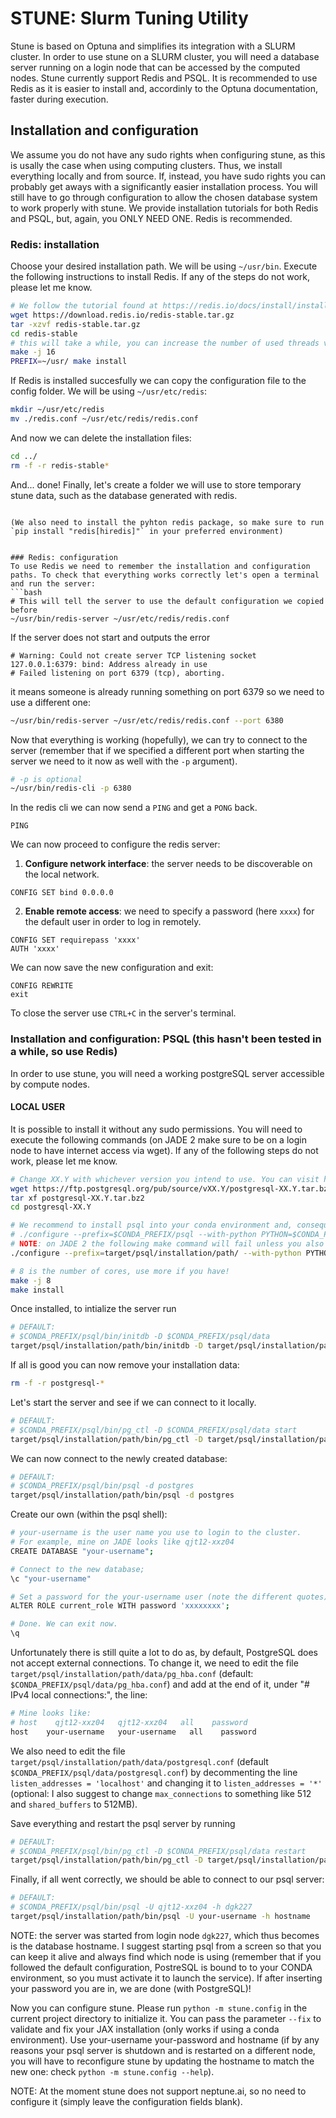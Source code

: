 # STUNE: Slurm Tuning Utility
Stune is based on Optuna and simplifies its integration with a SLURM cluster.
In order to use stune on a SLURM cluster, you will need a database server running on a login node that can be accessed by the computed nodes. Stune currently support Redis and PSQL. It is recommended to use Redis as it is easier to install and, accordinly to the Optuna documentation, faster during execution.

## Installation and configuration
We assume you do not have any sudo rights when configuring stune, as this is usally the case when using computing clusters. Thus, we install everything locally and from source. If, instead, you have sudo rights you can probably get aways with a significantly easier installation process. You will still have to go through configuration to allow the chosen database system to work properly with stune. We provide installation tutorials for both Redis and PSQL, but, again, you ONLY NEED ONE. Redis is recommended.

### Redis: installation
Choose your desired installation path. We will be using `~/usr/bin`. Execute the following instructions to install Redis. If any of the steps do not work, please let me know.

```bash
# We follow the tutorial found at https://redis.io/docs/install/install-redis/install-redis-from-source/
wget https://download.redis.io/redis-stable.tar.gz
tar -xzvf redis-stable.tar.gz
cd redis-stable
# this will take a while, you can increase the number of used threads via the flag -j
make -j 16
PREFIX=~/usr/ make install
```
If Redis is installed succesfully we can copy the configuration file to the config folder. We will be using `~/usr/etc/redis`:
```bash
mkdir ~/usr/etc/redis
mv ./redis.conf ~/usr/etc/redis/redis.conf
```
And now we can delete the installation files:
```bash
cd ../
rm -f -r redis-stable*
```
And... done!
Finally, let's create a folder we will use to store temporary stune data, such as the database generated with redis.
```

(We also need to install the pyhton redis package, so make sure to run `pip install "redis[hiredis]"` in your preferred environment)


### Redis: configuration
To use Redis we need to remember the installation and configuration paths. To check that everything works correctly let's open a terminal and run the server:
```bash
# This will tell the server to use the default configuration we copied before
~/usr/bin/redis-server ~/usr/etc/redis/redis.conf
```
If the server does not start and outputs the error
```
# Warning: Could not create server TCP listening socket 127.0.0.1:6379: bind: Address already in use
# Failed listening on port 6379 (tcp), aborting.
```
it means someone is already running something on port 6379 so we need to use a different one:
```bash
~/usr/bin/redis-server ~/usr/etc/redis/redis.conf --port 6380
```
Now that everything is working (hopefully), we can try to connect to the server (remember that if we specified a different port when starting the server we need to it now as well with the `-p` argument).
```bash
# -p is optional
~/usr/bin/redis-cli -p 6380
```
In the redis cli we can now send a `PING` and get a `PONG` back.
```
PING
```

We can now proceed to configure the redis server:
1. **Configure network interface**: the server needs to be discoverable on the local network.
```
CONFIG SET bind 0.0.0.0
```
2. **Enable remote access**: we need to specify a password (here `xxxx`) for the default user in order to log in remotely.
```
CONFIG SET requirepass 'xxxx'
AUTH 'xxxx'
```
We can now save the new configuration and exit:
```
CONFIG REWRITE
exit
```

To close the server use `CTRL+C` in the server's terminal.


### Installation and configuration: PSQL (this hasn't been tested in a while, so use Redis)
In order to use stune, you will need a working postgreSQL server accessible by compute nodes.

#### LOCAL USER
It is possible to install it without any sudo permissions.
You will need to execute the following commands (on JADE 2 make sure to be on a login node to have internet access via wget). If any of the following steps do not work, please let me know.

```bash
# Change XX.Y with whichever version you intend to use. You can visit https://ftp.postgresql.org/pub/source/ to find the most recent one (currently 16.0).
wget https://ftp.postgresql.org/pub/source/vXX.Y/postgresql-XX.Y.tar.bz2
tar xf postgresql-XX.Y.tar.bz2
cd postgresql-XX.Y

# We recommend to install psql into your conda environment and, consequently, use `$CONDA_PREFIX/psql` for `prefix` and `$CONDA_PREFIX/bin/python` for `with-python PYTHON=`:
# ./configure --prefix=$CONDA_PREFIX/psql --with-python PYTHON=$CONDA_PREFIX/bin/python --without-readline --without-icu
# NOTE: on JADE 2 the following make command will fail unless you also set `--without-readline` and ` --without-icu` so it is specified by default. It could be that other systems have, instead, the required libraries to avoid those exclusions.
./configure --prefix=target/psql/installation/path/ --with-python PYTHON=path/to/python/installation --without-readline --without-icu

# 8 is the number of cores, use more if you have!
make -j 8
make install
```
Once installed, to intialize the server run
```bash
# DEFAULT:
# $CONDA_PREFIX/psql/bin/initdb -D $CONDA_PREFIX/psql/data
target/psql/installation/path/bin/initdb -D target/psql/installation/path/data
```

If all is good you can now remove your installation data:
```bash
rm -f -r postgresql-*
```

Let's start the server and see if we can connect to it locally.

```bash
# DEFAULT:
# $CONDA_PREFIX/psql/bin/pg_ctl -D $CONDA_PREFIX/psql/data start
target/psql/installation/path/bin/pg_ctl -D target/psql/installation/path/data start

```

We can now connect to the newly created database:

```bash
# DEFAULT:
# $CONDA_PREFIX/psql/bin/psql -d postgres
target/psql/installation/path/bin/psql -d postgres
```

Create our own (within the psql shell):

```bash
# your-username is the user name you use to login to the cluster.
# For example, mine on JADE looks like qjt12-xxz04
CREATE DATABASE "your-username";

# Connect to the new database;
\c "your-username"

# Set a password for the your-username user (note the different quotes)
ALTER ROLE current_role WITH password 'xxxxxxxx';

# Done. We can exit now.
\q
```

Unfortunately there is still quite a lot to do as, by default, PostgreSQL does not accept external connections. To change it, we need to edit the file `target/psql/installation/path/data/pg_hba.conf` (default: `$CONDA_PREFIX/psql/data/pg_hba.conf`) and add at the end of it, under "# IPv4 local connections:", the line:
```bash
# Mine looks like:
# host    qjt12-xxz04   qjt12-xxz04   all    password
host    your-username   your-username   all    password
```

We also need to edit the file `target/psql/installation/path/data/postgresql.conf` (default `$CONDA_PREFIX/psql/data/postgresql.conf`) by decommenting the line `listen_addresses = 'localhost'` and changing it to `listen_addresses = '*'` (optional: I also suggest to change `max_connections` to something like 512 and `shared_buffers` to 512MB).

Save everything and restart the psql server by running
```bash
# DEFAULT:
# $CONDA_PREFIX/psql/bin/pg_ctl -D $CONDA_PREFIX/psql/data restart
target/psql/installation/path/bin/pg_ctl -D target/psql/installation/path/data restart
```

Finally, if all went correctly, we should be able to connect to our psql server:
```bash
# DEFAULT:
# $CONDA_PREFIX/psql/bin/psql -U qjt12-xxz04 -h dgk227
target/psql/installation/path/bin/psql -U your-username -h hostname
```
NOTE: the server was started from login node `dgk227`, which thus becomes is the database hostname. I suggest starting psql from a screen so that you can keep it alive and always find which node is using (remember that if you followed the default configuration, PostreSQL is bound to to your CONDA environment, so you must activate it to launch the service).
If after inserting your password you are in, we are done (with PostgreSQL)!

Now you can configure stune. Please run `python -m stune.config` in the current project directory to initialize it. You can pass the parameter `--fix` to validate and fix your JAX installation (only works if using a conda environment). Use your-username your-password and hostname (if by any reasons your psql server is shutdown and is restarted on a different node, you will have to reconfigure stune by updating the hostname to match the new one: check `python -m stune.config --help`).

NOTE: At the moment stune does not support neptune.ai, so no need to configure it (simply leave the configuration fields blank).
